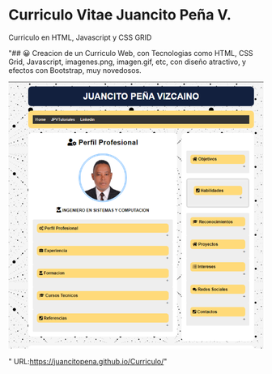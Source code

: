 # Curriculo Vitae Juancito Peña V.
Curriculo en HTML, Javascript y CSS GRID 

"## 😀 Creacion de un Curriculo Web, con Tecnologias como HTML, CSS Grid, Javascript, imagenes.png, imagen.gif, etc, con diseño atractivo, y efectos con Bootstrap, muy novedosos.


![](CV-.png)

" URL:https://juancitopena.github.io/Curriculo/"


